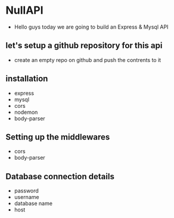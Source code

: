 # NullAPI

- Hello guys today we are going to build an Express & Mysql API

## let's setup a github repository for this api
 - create an empty repo on github and push the contrents to it

## installation
 - express
 - mysql
 - cors
 - nodemon
 - body-parser

## Setting up the middlewares
 - cors
 - body-parser

## Database connection details
 - password
 - username
 - database name
 - host